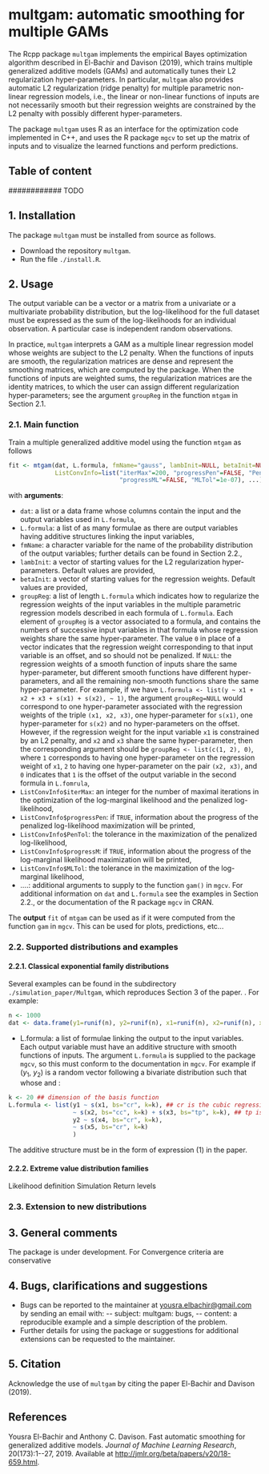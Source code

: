 # multgam: automatic smoothing for multiple GAMs
The Rcpp package `multgam` implements the empirical Bayes optimization algorithm described in El-Bachir and Davison (2019), which trains multiple generalized additive models (GAMs) and automatically tunes their L2 regularization hyper-parameters. In particular, `multgam` also provides automatic L2 regularization (ridge penalty) for multiple parametric non-linear regression models, i.e., the linear or non-linear functions of inputs are not necessarily smooth but their regression weights are constrained by the L2 penalty with possibly different hyper-parameters.

The package `multgam` uses R as an interface for the optimization code implemented in C++, and uses the R package `mgcv` to set up the matrix of inputs and to visualize the learned functions and perform predictions.

## Table of content
############ TODO

## 1. Installation
The package `multgam` must be installed from source as follows.
- Download the repository `multgam`.
- Run the file `./install.R`.

## 2. Usage

The output variable can be a vector or a matrix from a univariate or a multivariate probability distribution, but the log-likelihood for the full dataset must be expressed as the sum of the log-likelihoods for an individual observation. A particular case is independent random observations. 

In practice, `multgam` interprets a GAM as a multiple linear regression model whose weights are subject to the L2 penalty. When the functions of inputs are smooth, the regularization matrices are dense and represent the smoothing matrices, which are computed by the package. When the functions of inputs are weighted sums, the regularization matrices are the identity matrices, to which the user can assign different regularization hyper-parameters; see the argument `groupReg` in the function `mtgam` in Section 2.1. 

### 2.1. Main function

Train a multiple generalized additive model using the function `mtgam` as follows
```R
fit <- mtgam(dat, L.formula, fmName="gauss", lambInit=NULL, betaInit=NULL, groupReg=NULL, 
             ListConvInfo=list("iterMax"=200, "progressPen"=FALSE, "PenTol"=.Machine$double.eps^.5, 
                               "progressML"=FALSE, "MLTol"=1e-07), ...)
``` 
with **arguments**:
- `dat`: a list or a data frame whose columns contain the input and the output variables used in `L.formula`,
- `L.formula`: a list of as many formulae as there are output variables having additive structures linking the input variables,
- `fmName`: a character variable for the name of the probability distribution of the output variables; further details can be found in Section 2.2.,
- `lambInit`: a vector of starting values for the L2 regularization hyper-parameters. Default values are provided,
- `betaInit`: a vector of starting values for the regression weights. Default values are provided,
- `groupReg`: a list of length `L.formula` which indicates how to regularize the regression weights of the input variables in the multiple parametric regression models described in each formula of `L.formula`. Each element of `groupReg` is a vector associated to a formula, and contains the numbers of successive input variables in that formula whose regression weights share the same hyper-parameter. The value `0` in place of a vector indicates that the regression weight corresponding to that input variable is an offset, and so should not be penalized. If `NULL`: the regression weights of a smooth function of inputs share the same hyper-parameter, but different smooth functions have different hyper-parameters, and all the remaining non-smooth functions share the same hyper-parameter. 
For example, if we have `L.formula <- list(y ~ x1 + x2 + x3 + s(x1) + s(x2), ~ 1)`, the argument `groupReg=NULL` would correspond to one hyper-parameter associated with the regression weights of the triple `(x1, x2, x3)`, one hyper-parameter for `s(x1)`, one hyper-parameter for `s(x2)` and no hyper-parameters on the offset. However, if the regression weight for the input variable `x1` is constrained by an L2 penalty, and `x2` and `x3` share the same hyper-parameter, then the corresponding argument should be `groupReg <- list(c(1, 2), 0)`, where `1` corresponds to having one hyper-parameter on the regression weight of `x1`, `2` to having one hyper-parameter on the pair `(x2, x3)`, and `0` indicates that `1` is the offset of the output variable in the second formula in `L.fomrula`,
- `ListConvInfo$iterMax`: an integer for the number of maximal iterations in the optimization of the log-marginal likelihood and the penalized log-likelihood,
- `ListConvInfo$progressPen`: if `TRUE`, information about the progress of the penalized log-likelihood maximization will be printed,
- `ListConvInfo$PenTol`: the tolerance in the maximization of the penalized log-likelihood, 
- `ListConvInfo$progressM`: if `TRUE`, information about the progress of the log-marginal likelihood maximization will be printed, 
- `ListConvInfo$MLTol`: the tolerance in the maximization of the log-marginal likelihood,
- ....: additional arguments to supply to the function `gam()` in `mgcv`.
For additional information on `dat` and `L.formula` see the examples in Section 2.2., or the documentation of the R package `mgcv` in CRAN.

The **output** `fit` of `mtgam` can be used as if it were computed from the function `gam` in `mgcv`. This can be used for plots, predictions, etc...

### 2.2. Supported distributions and examples
#### 2.2.1. Classical exponential family distributions
Several examples can be found in the subdirectory `./simulation_paper/Multgam`, which reproduces Section 3 of the paper.
. For example: 
```R
n <- 1000
dat <- data.frame(y1=runif(n), y2=runif(n), x1=runif(n), x2=runif(n), x3=runif(n)) ## y1 and y2 are the outputs and x1, x2 and x3 are the inputs
```
- L.formula: a list of formulae linking the output to the input variables. Each output variable must have an additive structure with smooth functions of inputs. The argument `L.formula` is supplied to the package `mgcv`, so this must conform to the documentation in `mgcv`. For example if ($y_1$, $y_2$) is a random vector following a bivariate distribution such that  whose  and : 
```R
k <- 20 ## dimension of the basis function
L.formula <- list(y1 ~ s(x1, bs="cr", k=k), ## cr is the cubic regression spline family of basis functions
                  ~ s(x2, bs="cc", k=k) + s(x3, bs="tp", k=k), ## tp is the thin plate regression spline
                  y2 ~ s(x4, bs="cr", k=k),
                  ~ s(x5, bs="cr", k=k)
                  )
```             

The additive structure must be in the form of expression (1) in the paper.
#### 2.2.2. Extreme value distribution families
Likelihood definition
Simulation
Return levels

### 2.3. Extension to new distributions

## 3. General comments
The package is under development. For 
Convergence criteria are conservative

## 4. Bugs, clarifications and suggestions
- Bugs can be reported to the maintainer at yousra.elbachir@gmail.com by sending an email with:
-- subject: multgam: bugs,
-- content: a reproducible example and a simple description of the problem.
- Further details for using the package or suggestions for additional extensions can be requested to the maintainer.

## 5. Citation
Acknowledge the use of `multgam` by citing the paper El-Bachir and Davison (2019).

## References
Yousra El-Bachir and Anthony C. Davison. Fast automatic smoothing for generalized additive models. *Journal of Machine Learning Research*, 20(173):1--27, 2019. Available at http://jmlr.org/beta/papers/v20/18-659.html.


